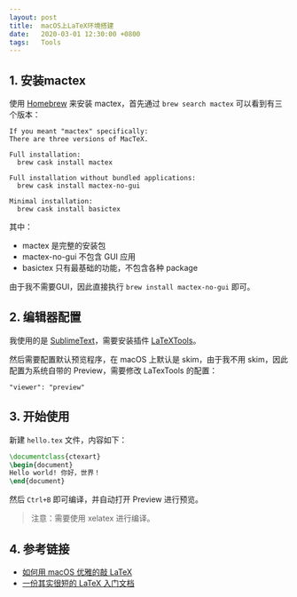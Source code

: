 ```yaml
---
layout: post
title:  macOS上LaTeX环境搭建
date:   2020-03-01 12:30:00 +0800
tags:   Tools
---
```


## 1. 安装mactex

使用 [Homebrew](https://brew.sh/) 来安装 mactex，首先通过 `brew search mactex` 可以看到有三个版本：

```
If you meant "mactex" specifically:
There are three versions of MacTeX.

Full installation:
  brew cask install mactex

Full installation without bundled applications:
  brew cask install mactex-no-gui

Minimal installation:
  brew cask install basictex
```

其中：

- mactex 是完整的安装包
- mactex-no-gui 不包含 GUI 应用
- basictex 只有最基础的功能，不包含各种 package

由于我不需要GUI，因此直接执行 `brew install mactex-no-gui` 即可。

## 2. 编辑器配置

我使用的是 [SublimeText](https://www.sublimetext.com/)，需要安装插件 [LaTeXTools](https://latextools.readthedocs.io/en/latest/)。

然后需要配置默认预览程序，在 macOS 上默认是 skim，由于我不用 skim，因此配置为系统自带的 Preview，需要修改 LaTexTools 的配置：

```
"viewer": "preview"
```

## 3. 开始使用

新建 `hello.tex` 文件，内容如下：

```latex
\documentclass{ctexart}
\begin{document}
Hello world! 你好，世界！
\end{document}
```

然后 `Ctrl+B` 即可编译，并自动打开 Preview 进行预览。

> 注意：需要使用 xelatex 进行编译。

## 4. 参考链接

- [如何用 macOS 优雅的敲 LaTeX](https://zhuanlan.zhihu.com/p/46942059)
- [一份其实很短的 LaTeX 入门文档](https://liam.page/2014/09/08/latex-introduction/)
